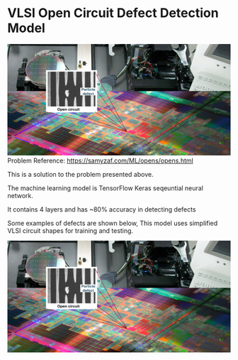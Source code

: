 # VLSI Open Circuit Defect Detection Model

![cover photo](https://raw.githubusercontent.com/ATariq1/VLSI-Defect-Model/master/cover4.png?raw=true "Cover")
Problem Reference: https://samyzaf.com/ML/opens/opens.html

This is a solution to the problem presented above.

The machine learning model is TensorFlow Keras seqeuntial neural network.

It contains 4 layers and has ~80% accuracy in detecting defects

Some examples of defects are shown below, This model uses simplified VLSI circuit shapes for training and testing.

![example photo](https://raw.githubusercontent.com/ATariq1/VLSI-Defect-Model/master/cover4.png?raw=true "Examples")

